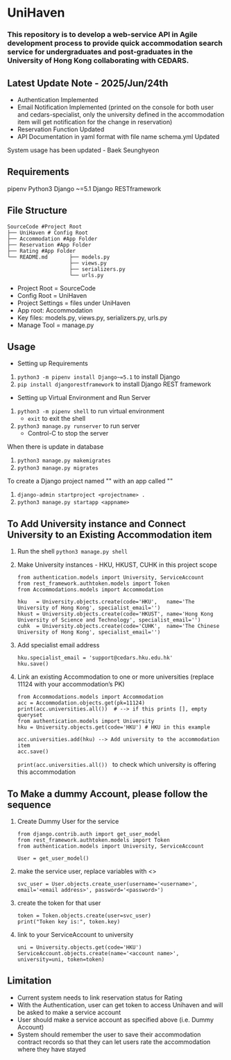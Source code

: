 # UniHaven

### This repository is to develop a web-service API in Agile development process to provide quick accommodation search service for undergraduates and post-graduates in the University of Hong Kong collaborating with CEDARS.

## Latest Update Note - 2025/Jun/24th

- Authentication Implemented
- Email Notification Implemented (printed on the console for both user and cedars-specialist, only the university defined in the accommodation item will get notification for the change in reservation)
- Reservation Function Updated
- API Documentation in yaml format with file name schema.yml Updated

System usage has been updated - Baek Seunghyeon

## Requirements

pipenv
Python3
Django ~=5.1
Django RESTframework

## File Structure

    SourceCode #Project Root
    ├── UniHaven # Config Root
    ├── Accommodation #App Folder
    ├── Reservation #App Folder
    ├── Rating #App Folder
    └── README.md       ├── models.py
                        ├── views.py
                        ├── serializers.py
                        └── urls.py

- Project Root = SourceCode
- Config Root = UniHaven
- Project Settings = files under UniHaven
- App root: Accommodation
- Key files: models.py, views.py, serializers.py, urls.py
- Manage Tool = manage.py

## Usage

- Setting up Requirements

1. `python3 -m pipenv install Django~=5.1` to install Django
2. `pip install djangorestframework` to install Django REST framework

- Setting up Virtual Environment and Run Server

1. `python3 -m pipenv shell` to run virtual environment
   - `exit` to exit the shell
2. `python3 manage.py runserver` to run server
   - Control-C to stop the server

When there is update in database

1. `python3 manage.py makemigrates`
2. `python3 manage.py migrates`

To create a Django project named "<projectname>" with an app called "<appname>"

1. `django-admin startproject <projectname> . `
2. `python3 manage.py startapp <appname>`

## To Add University instance and Connect University to an Existing Accommodation item

1.  Run the shell `python3 manage.py shell`
2.  Make University instances - HKU, HKUST, CUHK in this project scope

        from authentication.models import University, ServiceAccount
        from rest_framework.authtoken.models import Token
        from Accommodations.models import Accommodation

        hku   = University.objects.create(code='HKU',   name='The University of Hong Kong', specialist_email='')
        hkust = University.objects.create(code='HKUST', name='Hong Kong University of Science and Technology', specialist_email='')
        cuhk  = University.objects.create(code='CUHK',  name='The Chinese University of Hong Kong', specialist_email='')

3.  Add specialist email address

        hku.specialist_email = 'support@cedars.hku.edu.hk'
        hku.save()

4.  Link an existing Accommodation to one or more universities (replace 11124 with your accommodation’s PK)

        from Accommodations.models import Accommodation
        acc = Accommodation.objects.get(pk=11124)
        print(acc.universities.all())  # --> if this prints [], empty queryset
        from authentication.models import University
        hku = University.objects.get(code='HKU') # HKU in this example

        acc.universities.add(hku) --> Add university to the accommodation item
        acc.save()

    `print(acc.universities.all()) ` to check which university is offering this accommodation

## To Make a dummy Account, please follow the sequence

1.  Create Dummy User for the service

        from django.contrib.auth import get_user_model
        from rest_framework.authtoken.models import Token
        from authentication.models import University, ServiceAccount

        User = get_user_model()

2.  make the service user, replace variables with <>

        svc_user = User.objects.create_user(username='<username>', email='<email address>', password='<password>')

3.  create the token for that user

        token = Token.objects.create(user=svc_user)
        print("Token key is:", token.key)

4.  link to your ServiceAccount to university

        uni = University.objects.get(code='HKU')
        ServiceAccount.objects.create(name='<account name>', university=uni, token=token)

## Limitation

- Current system needs to link reservation status for Rating
- With the Authentication, user can get token to access Unihaven and will be asked to make a service account
- User should make a service account as specified above (i.e. Dummy Account)
- System should remember the user to save their accommodation contract records so that they can let users rate the accommodation where they have stayed

